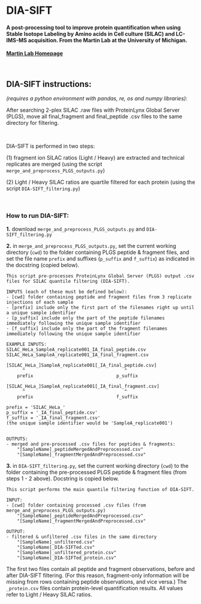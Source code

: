 # DIA-SIFT
#### A post-processing tool to improve protein quantification when using Stable Isotope Labeling by Amino acids in Cell culture (SILAC) and LC-IMS-MS acquisition. From the Martin Lab at the University of Michigan.

**[Martin Lab Homepage](https://sites.google.com/umich.edu/brentmartinlab/home)**

<br />  

## DIA-SIFT instructions:
*(requires a python environment with pandas, re, os and numpy libraries)*:

After searching 2-plex SILAC .raw files with ProteinLynx Global Server (PLGS), move all final_fragment and final_peptide .csv files to the same directory for filtering.

<br />

DIA-SIFT is performed in two steps:  

(1) fragment ion SILAC ratios (Light / Heavy) are extracted and technical replicates are merged (using the script `merge_and_preprocess_PLGS_outputs.py`)

(2) Light / Heavy SILAC ratios are quartile filtered for each protein (using the script `DIA-SIFT_filtering.py`)

<br /> 

### How to run DIA-SIFT:

**1.** download `merge_and_preprocess_PLGS_outputs.py` and `DIA-SIFT_filtering.py`

**2.** in `merge_and_preprocess_PLGS_outputs.py`, set the current working directory (`cwd`) to the folder containing PLGS peptide & fragment files, and set the file name `prefix` and suffixes (`p_suffix` and `f_suffix`) as indicated in the docstring (copied below).

```
This script pre-processes ProteinLynx Global Server (PLGS) output .csv files for SILAC quantile filtering (DIA-SIFT).

INPUTS (each of these must be defined below):
- [cwd] folder containing peptide and fragment files from 3 replicate injections of each sample
- [prefix] include only the first part of the filenames right up until a unique sample identifier
- [p_suffix] include only the part of the peptide filenames immediately following the unique sample identifier
- [f_suffix] include only the part of the fragment filenames immediately following the unique sample identifier

EXAMPLE INPUTS:
SILAC_HeLa_SampleA_replicate001_IA_final_peptide.csv
SILAC_HeLa_SampleA_replicate001_IA_final_fragment.csv

[SILAC_HeLa_]SampleA_replicate001[_IA_final_peptide.csv]
      ^                                     ^
    prefix                               p_suffix
    
[SILAC_HeLa_]SampleA_replicate001[_IA_final_fragment.csv]
      ^                                     ^
    prefix                               f_suffix
    
prefix = 'SILAC_HeLa_'
p_suffix = '_IA_final_peptide.csv'
f_suffix = '_IA_final_fragment.csv'
(the unique sample identifier would be 'SampleA_replicate001')


OUTPUTS:
- merged and pre-processed .csv files for peptides & fragments:
    "[SampleName]_peptideMergedAndPreprocessed.csv"
    "[SampleName]_fragmentMergedAndPreprocessed.csv"
```

**3.** in `DIA-SIFT_filtering.py`, set the current working directory (`cwd`) to the folder containing the pre-processed PLGS peptide & fragment files (from steps 1 - 2 above). Docstring is copied below.

```
This script performs the main quantile filtering function of DIA-SIFT. 

INPUT:
- [cwd] folder containing processed .csv files (from merge_and_preprocess_PLGS_outputs.py)
    "[SampleName]_peptideMergedAndPreprocessed.csv"
    "[SampleName]_fragmentMergedAndPreprocessed.csv"
    
OUTPUT:
- filtered & unfiltered .csv files in the same directory
    "[SampleName]_unfiltered.csv"
    "[SampleName]_DIA-SIFTed.csv"
    "[SampleName]_unfiltered_protein.csv"
    "[SampleName]_DIA-SIFTed_protein.csv"
```

The first two files contain all peptide and fragment observations, before and after DIA-SIFT filtering. (For this reason, fragment-only information will be missing from rows containing peptide observations, and vice versa.) The `_protein.csv` files contain protein-level quantification results. All values refer to Light / Heavy SILAC ratios.
